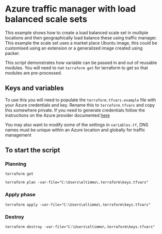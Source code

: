 # Azure traffic manager with load balanced scale sets

This example shows how to create a load balanced scale set in multiple locations and then geographically load balance these using traffic manager. This example the scale set uses a market place Ubuntu image, this could be customised using an extension or a generalized image created using packer. 

This script demonstrates how variable can be passed in and out of reusable modules. You will need to run `terraform get` for terraform to get so that modules are pre-processed.

## Keys and variables

To use this you will need to populate the `terraform.tfvars.example` file with your Azure credentials and key. Rename this to `terraform.tfvars` and copy this somewhere private. If you need to generate credentials follow the instructions on the Azure provider documented [here](https://www.terraform.io/docs/providers/azurerm)

You may also want to modify some of the settings in `variables.tf`, DNS names must be unique within an Azure location and globally for traffic management 

## To start the script

### Planning 

`terraform get`

`terraform plan -var-file="C:\Users\eltimmo\.terraform\keys.tfvars"`

### Apply phase

`terraform apply -var-file="C:\Users\eltimmo\.terraform\keys.tfvars"`

### Destroy

`terraform destroy -var-file="C:\Users\eltimmo\.terraform\keys.tfvars"`
